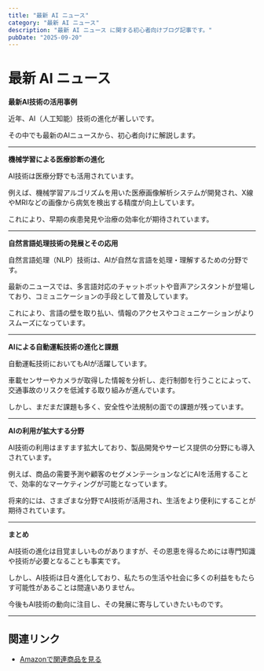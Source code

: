 ```yaml
---
title: "最新 AI ニュース"
category: "最新 AI ニュース"
description: "最新 AI ニュース に関する初心者向けブログ記事です。"
pubDate: "2025-09-20"
---
```


# 最新 AI ニュース

**最新AI技術の活用事例**

近年、AI（人工知能）技術の進化が著しいです。

その中でも最新のAIニュースから、初心者向けに解説します。


  
---
  
**機械学習による医療診断の進化**

AI技術は医療分野でも活用されています。

例えば、機械学習アルゴリズムを用いた医療画像解析システムが開発され、X線やMRIなどの画像から病気を検出する精度が向上しています。

これにより、早期の疾患発見や治療の効率化が期待されています。



---
  
**自然言語処理技術の発展とその応用**

自然言語処理（NLP）技術は、AIが自然な言語を処理・理解するための分野です。

最新のニュースでは、多言語対応のチャットボットや音声アシスタントが登場しており、コミュニケーションの手段として普及しています。

これにより、言語の壁を取り払い、情報のアクセスやコミュニケーションがよりスムーズになっています。



---
  
**AIによる自動運転技術の進化と課題**

自動運転技術においてもAIが活躍しています。

車載センサーやカメラが取得した情報を分析し、走行制御を行うことによって、交通事故のリスクを低減する取り組みが進んでいます。

しかし、まだまだ課題も多く、安全性や法規制の面での課題が残っています。



---
  
**AIの利用が拡大する分野**

AI技術の利用はますます拡大しており、製品開発やサービス提供の分野にも導入されています。

例えば、商品の需要予測や顧客のセグメンテーションなどにAIを活用することで、効率的なマーケティングが可能となっています。

将来的には、さまざまな分野でAI技術が活用され、生活をより便利にすることが期待されています。



---
  
**まとめ**

AI技術の進化は目覚ましいものがありますが、その恩恵を得るためには専門知識や技術が必要となることも事実です。

しかし、AI技術は日々進化しており、私たちの生活や社会に多くの利益をもたらす可能性があることは間違いありません。

今後もAI技術の動向に注目し、その発展に寄与していきたいものです。



---

## 関連リンク

- [Amazonで関連商品を見る](https://www.amazon.co.jp/s?k=%E6%9C%80%E6%96%B0+AI+%E3%83%8B%E3%83%A5%E3%83%BC%E3%82%B9&tag=autowritehubai-22)
